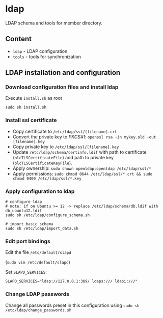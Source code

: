 ldap
====

LDAP schema and tools for member directory.


## Content ##

- `ldap` - LDAP configuration
- `tools` - tools for synchronization

## LDAP installation and configuration ##

### Download configuration files and install ldap

Execute `install.sh` as root

    sudo sh install.sh
    
### Install ssl certificate

- Copy certificate to `/etc/ldap/ssl/[filename].crt`
- Convert the private key to *PKCS#1*: `openssl rsa -in mykey.old -out [filename].key`
- Copy private key to `/etc/ldap/ssl/[filename].key`
- Update `/etc/ldap/schema/certinfo.ldif` with path to certificate (`olcTLSCertificateFile`) and path to private key (`olcTLSCertificateKeyFile`).
- Apply ownership: `sudo chown openldap:openldap /etc/ldap/ssl/*`
- Apply permissions: `sudo chmod 0644 /etc/ldap/ssl/*.crt && sudo chmod 0400 /etc/ldap/ssl/*.key`

### Apply configuration to ldap
    
    # configure ldap
    # note: if on Ubuntu >= 12 -> replace /etc/ldap/schema/db.ldif with db_ubuntu12.ldif
    sudo sh /etc/ldap/configure_schema.sh

    # import basic schema
    sudo sh /etc/ldap/import_data.sh

### Edit port bindings

Edit the file `/etc/default/slapd`

(`sudo vim /etc/default/slapd`)

Set `SLAPD_SERVICES`:

    SLAPD_SERVICES="ldap://127.0.0.1:389/ ldaps:/// ldapi:///"


### Change LDAP passwords

Change all passwords preset in this configuration using `sudo sh /etc/ldap/change_passwords.sh`
